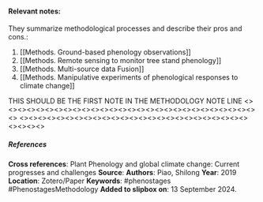 #### **Relevant notes**:
They summarize methodological processes and describe their pros and cons.:
1. [[Methods. Ground-based phenology observations]]
2. [[Methods. Remote sensing to monitor tree stand phenology]]
3. [[Methods. Multi-source data Fusion]]
4. [[Methods. Manipulative experiments of phenological responses to climate change]]


THIS SHOULD BE THE FIRST NOTE IN THE METHODOLOGY NOTE LINE
<><><><><><><><><><><><><><><><><><><><><><><><><><><><><>
<><><><><><><><><><><><><><><><><><><><><><><><><><><><><>
##### References
**Cross references**: Plant Phenology and global climate change: Current progresses and challenges
**Source**: 
**Authors**: Piao, Shilong
**Year**: 2019
**Location**: Zotero/Paper
**Keywords**: #phenostages #PhenostagesMethodology
**Added to slipbox on**: 13 September 2024. 
